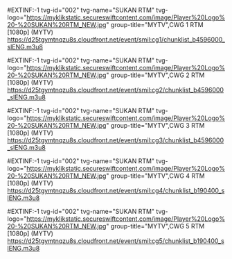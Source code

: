 #EXTINF:-1 tvg-id="002" tvg-name="SUKAN RTM" tvg-logo="https://myklikstatic.secureswiftcontent.com/image/Player%20Logo%20-%20SUKAN%20RTM_NEW.jpg" group-title="MYTV",CWG 1 RTM [1080p] (MYTV)
https://d25tgymtnqzu8s.cloudfront.net/event/smil:cg1/chunklist_b4596000_slENG.m3u8

#EXTINF:-1 tvg-id="002" tvg-name="SUKAN RTM" tvg-logo="https://myklikstatic.secureswiftcontent.com/image/Player%20Logo%20-%20SUKAN%20RTM_NEW.jpg" group-title="MYTV",CWG 2 RTM [1080p] (MYTV)
https://d25tgymtnqzu8s.cloudfront.net/event/smil:cg2/chunklist_b4596000_slENG.m3u8

#EXTINF:-1 tvg-id="002" tvg-name="SUKAN RTM" tvg-logo="https://myklikstatic.secureswiftcontent.com/image/Player%20Logo%20-%20SUKAN%20RTM_NEW.jpg" group-title="MYTV",CWG 3 RTM [1080p] (MYTV)
https://d25tgymtnqzu8s.cloudfront.net/event/smil:cg3/chunklist_b4596000_slENG.m3u8

#EXTINF:-1 tvg-id="002" tvg-name="SUKAN RTM" tvg-logo="https://myklikstatic.secureswiftcontent.com/image/Player%20Logo%20-%20SUKAN%20RTM_NEW.jpg" group-title="MYTV",CWG 4 RTM [1080p] (MYTV)
https://d25tgymtnqzu8s.cloudfront.net/event/smil:cg4/chunklist_b190400_slENG.m3u8


#EXTINF:-1 tvg-id="002" tvg-name="SUKAN RTM" tvg-logo="https://myklikstatic.secureswiftcontent.com/image/Player%20Logo%20-%20SUKAN%20RTM_NEW.jpg" group-title="MYTV",CWG 5 RTM [1080p] (MYTV)
https://d25tgymtnqzu8s.cloudfront.net/event/smil:cg5/chunklist_b190400_slENG.m3u8


